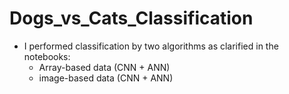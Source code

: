 # Dogs_vs_Cats_Classification
- I performed classification by two algorithms as clarified in the notebooks:
    - Array-based data (CNN + ANN)
    - image-based data (CNN + ANN)